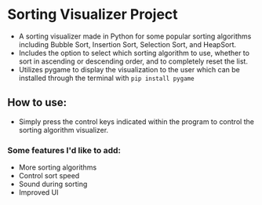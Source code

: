 # Sorting Visualizer Project
- A sorting visualizer made in Python for some popular sorting algorithms including Bubble Sort, Insertion Sort, Selection Sort, and HeapSort.
- Includes the option to select which sorting algorithm to use, whether to sort in ascending or descending order, and to completely reset the list.
- Utilizes pygame to display the visualization to the user which can be installed through the terminal with `pip install pygame`

## How to use:
- Simply press the control keys indicated within the program to control the sorting algorithm visualizer.

### Some features I'd like to add:
- More sorting algorithms
- Control sort speed
- Sound during sorting
- Improved UI